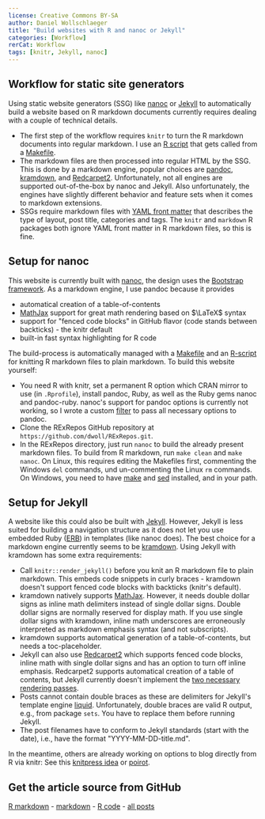 ```yaml
---
license: Creative Commons BY-SA
author: Daniel Wollschlaeger
title: "Build websites with R and nanoc or Jekyll"
categories: [Workflow]
rerCat: Workflow
tags: [knitr, Jekyll, nanoc]
---
```





Workflow for static site generators
-------------------------

Using static website generators (SSG) like [nanoc](http://nanoc.ws/) or [Jekyll](http://jekyllrb.com) to automatically build a website based on R markdown documents currently requires dealing with a couple of technical details.

 * The first step of the workflow requires `knitr` to turn the R markdown documents into regular markdown. I use an [R script](https://github.com/dwoll/RExRepos/blob/master/scripts/knit.r) that gets called from a [Makefile](https://github.com/dwoll/RExRepos/blob/master/Rmd/Makefile).
 * The markdown files are then processed into regular HTML by the SSG. This is done by a markdown engine, popular choices are [pandoc](http://johnmacfarlane.net/pandoc/), [kramdown](http://kramdown.rubyforge.org/), and [Redcarpet2](https://github.com/vmg/redcarpet). Unfortunately, not all engines are supported out-of-the-box by nanoc and Jekyll. Also unfortunately, the engines have slightly different behavior and feature sets when it comes to markdown extensions.
 * SSGs require markdown files with [YAML front matter](https://github.com/mojombo/jekyll/wiki/yaml-front-matter) that describes the type of layout, post title, categories and tags. The `knitr` and `markdown` R packages both ignore YAML front matter in R markdown files, so this is fine.

Setup for nanoc
-------------------------

This website is currently built with [nanoc](http://nanoc.ws/), the design uses the [Bootstrap framework](http://twitter.github.com/bootstrap/). As a markdown engine, I use pandoc because it provides

 * automatical creation of a table-of-contents
 * [MathJax](http://www.mathjax.org/) support for great math rendering based on $\LaTeX$ syntax
 * support for "fenced code blocks" in GitHub flavor (code stands between backticks) - the knitr default
 * built-in fast syntax highlighting for R code

The build-process is automatically managed with a [Makefile](https://github.com/dwoll/RExRepos/blob/master/Rmd/Makefile) and an [R-script](https://github.com/dwoll/RExRepos/blob/master/dwKnit.r) for knitting R markdown files to plain markdown. To build this website yourself:

 * You need R with knitr, set a permanent R option which CRAN mirror to use (in `.Rprofile`), install pandoc, Ruby, as well as the Ruby gems nanoc and pandoc-ruby. nanoc's support for pandoc options is currently not working, so I wrote a custom [filter](https://github.com/dwoll/RExRepos/blob/master/lib/helpers.rb) to pass all necessary options to pandoc.
 * Clone the RExRepos GitHub repository at `https://github.com/dwoll/RExRepos.git`.
 * In the RExRepos directory, just run `nanoc` to build the already present markdown files. To build from R markdown, run `make clean` and `make nanoc`. On Linux, this requires editing the Makefiles first, commenting the Windows `del` commands, und un-commenting the Linux `rm` commands. On Windows, you need to have [make](http://gnuwin32.sourceforge.net/packages/make.htm) and [sed](http://gnuwin32.sourceforge.net/packages/sed.htm) installed, and in your path.

Setup for Jekyll
-------------------------

A website like this could also be built with [Jekyll](http://jekyllrb.com). However, Jekyll is less suited for building a navigation structure as it does not let you use embedded Ruby ([ERB](http://ruby-doc.org/stdlib-1.9.3/libdoc/erb/rdoc/ERB.html)) in templates (like nanoc does). The best choice for a markdown engine currently seems to be [kramdown](http://kramdown.rubyforge.org/). Using Jekyll with kramdown has some extra requirements:

 * Call `knitr::render_jekyll()` before you knit an R markdown file to plain markdown. This embeds code snippets in curly braces - kramdown doesn't support fenced code blocks with backticks (knitr's default).
 * kramdown natively supports [MathJax](http://www.mathjax.org/). However, it needs double dollar signs as inline math delimiters instead of single dollar signs. Double dollar signs are normally reserved for display math. If you use single dollar signs with kramdown, inline math underscores are erroneously interpreted as markdown emphasis syntax (and not subscripts).
 * kramdown supports automatical generation of a table-of-contents, but needs a toc-placeholder.
 * Jekyll can also use [Redcarpet2](https://github.com/vmg/redcarpet) which supports fenced code blocks, inline math with single dollar signs and has an option to turn off inline emphasis. Redcarpet2 supports automatical creation of a table of contents, but Jekyll currently doesn't implement the [two necessary rendering passes](http://dev.af83.com/2012/02/27/howto-extend-the-redcarpet2-markdown-lib.html).
 * Posts cannot contain double braces as these are delimiters for Jekyll's template engine [liquid](http://wiki.shopify.com/UsingLiquid). Unfortunately, double braces are valid R output, e.g., from package `sets`. You have to replace them before running Jekyll.
 * The post filenames have to conform to Jekyll standards (start with the date), i.e., have the format "YYYY-MM-DD-title.md".

In the meantime, others are already working on options to blog directly from R via knitr: See this [knitpress idea](https://github.com/yihui/knitr/issues/205) or [poirot](https://github.com/ramnathv/poirot).

Get the article source from GitHub
----------------------------------------------

[R markdown](https://github.com/dwoll/RExRepos/raw/master/Rmd/rerWorkflowJN.Rmd) - [markdown](https://github.com/dwoll/RExRepos/raw/master/md/rerWorkflowJN.md) - [R code](https://github.com/dwoll/RExRepos/raw/master/R/rerWorkflowJN.R) - [all posts](https://github.com/dwoll/RExRepos/)
